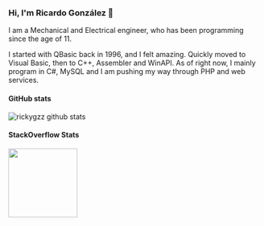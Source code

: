 ### Hi, I'm Ricardo González 👋

I am a Mechanical and Electrical engineer, who has been programming since the age of 11.

I started with QBasic back in 1996, and I felt amazing. Quickly moved to Visual Basic, then to C++, Assembler and WinAPI. As of right now, I mainly program in C#, MySQL and I am pushing my way through PHP and web services.

#### GitHub stats

![rickygzz github stats](https://github-readme-stats.vercel.app/api?username=rickygzz&theme=dark&cache_seconds=7200&&show_icons=true)

#### StackOverflow Stats

<img height="137px"
  src="https://stackoverflow-card.vercel.app/?userID=5793276&theme=dracula"
/>

<!--
**rickygzz/rickygzz** is a ✨ _special_ ✨ repository because its `README.md` (this file) appears on your GitHub profile.

Here are some ideas to get you started:

- 🔭 I’m currently working on ...
- 🌱 I’m currently learning ...
- 👯 I’m looking to collaborate on ...
- 🤔 I’m looking for help with ...
- 💬 Ask me about ...
- 📫 How to reach me: ...
- 😄 Pronouns: ...
- ⚡ Fun fact: ...
-->
